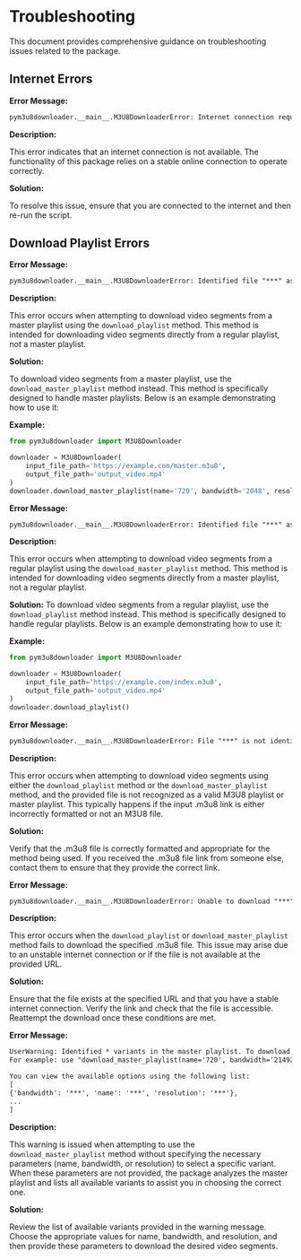 # Troubleshooting

This document provides comprehensive guidance on troubleshooting issues related to the package.

## Internet Errors

**Error Message:**

```html
pym3u8downloader.__main__.M3U8DownloaderError: Internet connection required.
```

**Description:**

This error indicates that an internet connection is not available. The functionality of this package relies on a stable
online connection to operate correctly.

**Solution:**

To resolve this issue, ensure that you are connected to the internet and then re-run the script.

## Download Playlist Errors

**Error Message:**

```html
pym3u8downloader.__main__.M3U8DownloaderError: Identified file "***" as master playlist. Please use "download_master_playlist" instead.
```

**Description:**

This error occurs when attempting to download video segments from a master playlist using the `download_playlist`
method. This method is intended for downloading video segments directly from a regular playlist, not a master playlist.

**Solution:**

To download video segments from a master playlist, use the `download_master_playlist` method instead. This method is
specifically designed to handle master playlists. Below is an example demonstrating how to use it:

**Example:**

```python
from pym3u8downloader import M3U8Downloader

downloader = M3U8Downloader(
    input_file_path='https://example.com/master.m3u8',
    output_file_path='output_video.mp4'
)
downloader.download_master_playlist(name='720', bandwidth='2048', resolution='1280x720')  # Replace appropriate values
```

**Error Message:**

```html
pym3u8downloader.__main__.M3U8DownloaderError: Identified file "***" as playlist. Please use "download_playlist" instead.
```

**Description:**

This error occurs when attempting to download video segments from a regular playlist using
the `download_master_playlist` method. This method is intended for downloading video segments directly from a master
playlist, not a regular playlist.

**Solution:**
To download video segments from a regular playlist, use the `download_playlist` method instead. This method is
specifically designed to handle regular playlists. Below is an example demonstrating how to use it:

**Example:**

```python
from pym3u8downloader import M3U8Downloader

downloader = M3U8Downloader(
    input_file_path='https://example.com/index.m3u8',
    output_file_path='output_video.mp4'
)
downloader.download_playlist()
```

**Error Message:**

```html
pym3u8downloader.__main__.M3U8DownloaderError: File "***" is not identified as either playlist or master.
```

**Description:**

This error occurs when attempting to download video segments using either the `download_playlist` method or
the `download_master_playlist` method, and the provided file is not recognized as a valid M3U8 playlist or master
playlist. This typically happens if the input .m3u8 link is either incorrectly formatted or not an M3U8 file.

**Solution:**

Verify that the .m3u8 file is correctly formatted and appropriate for the method being used. If you received the .m3u8
file link from someone else, contact them to ensure that they provide the correct link.

**Error Message:**

```html
pym3u8downloader.__main__.M3U8DownloaderError: Unable to download "***" file.
```

**Description:**

This error occurs when the `download_playlist` or `download_master_playlist` method fails to download the specified
.m3u8 file. This issue may arise due to an unstable internet connection or if the file is not available at the provided
URL.

**Solution:**

Ensure that the file exists at the specified URL and that you have a stable internet connection. Verify the link and
check that the file is accessible. Reattempt the download once these conditions are met.

**Error Message:**

```html
UserWarning: Identified * variants in the master playlist. To download the desired playlist, please provide additional parameters, such as NAME, BANDWIDTH, or RESOLUTION, to identify the specific variant.
For example: use "download_master_playlist(name='720', bandwidth='2149280', resolution='1280x720')".

You can view the available options using the following list:
[
{'bandwidth': '***', 'name': '***', 'resolution': '***'},
...
]
```

**Description:**

This warning is issued when attempting to use the `download_master_playlist` method without specifying the necessary
parameters (name, bandwidth, or resolution) to select a specific variant. When these parameters are not provided, the
package analyzes the master playlist and lists all available variants to assist you in choosing the correct one.

**Solution:**

Review the list of available variants provided in the warning message. Choose the appropriate values for name,
bandwidth, and resolution, and then provide these parameters to download the desired video segments.